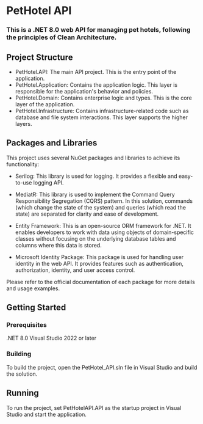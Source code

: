 # PetHotel API
### This is a .NET 8.0 web API for managing pet hotels, following the principles of Clean Architecture.

## Project Structure
- PetHotel.API: The main API project. This is the entry point of the application.
- PetHotel.Application: Contains the application logic. This layer is responsible for the application's behavior and policies.
- PetHotel.Domain: Contains enterprise logic and types. This is the core layer of the application.
- PetHotel.Infrastructure: Contains infrastructure-related code such as database and file system interactions. This layer supports the higher layers.

## Packages and Libraries
This project uses several NuGet packages and libraries to achieve its functionality:

- Serilog: This library is used for logging. It provides a flexible and easy-to-use logging API.

- MediatR: This library is used to implement the Command Query Responsibility Segregation (CQRS) pattern. In this solution, commands (which change the state of the system) and queries (which read the state) are separated for clarity and ease of development.

- Entity Framework: This is an open-source ORM framework for .NET. It enables developers to work with data using objects of domain-specific classes without focusing on the underlying database tables and columns where this data is stored.

- Microsoft Identity Package: This package is used for handling user identity in the web API. It provides features such as authentication, authorization, identity, and user access control.

Please refer to the official documentation of each package for more details and usage examples.

## Getting Started
### Prerequisites
.NET 8.0
Visual Studio 2022 or later
### Building
To build the project, open the PetHotel_API.sln file in Visual Studio and build the solution.

## Running
To run the project, set PetHotelAPI.API as the startup project in Visual Studio and start the application.

